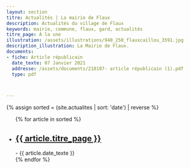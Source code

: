 ```yaml
---
layout: section
titre: Actualités | La mairie de Flaux
description: Actualités du village de Flaux
keywords: mairie, commune, flaux, gard, actualités
titre_page: À la une
illustration: /assets/illustrations/940_250_flauxcaillou_3591.jpg
description_illustration: La Mairie de Flaux.
documents:
- fiche: Article républicain
  date_texte: 07 Janvier 2021
  addresse: /assets/documents/210107- article républicain (1).pdf
  type: pdf



---
```


{% assign sorted = (site.actualites | sort: 'date') | reverse %}
<ul>
  {% for article in sorted %}
  <li><h2><a href="{{ article.url }}">{{ article.titre_page }}</a></h2>
   - {{ article.date_texte }}</li>
  {% endfor %}
</ul>
